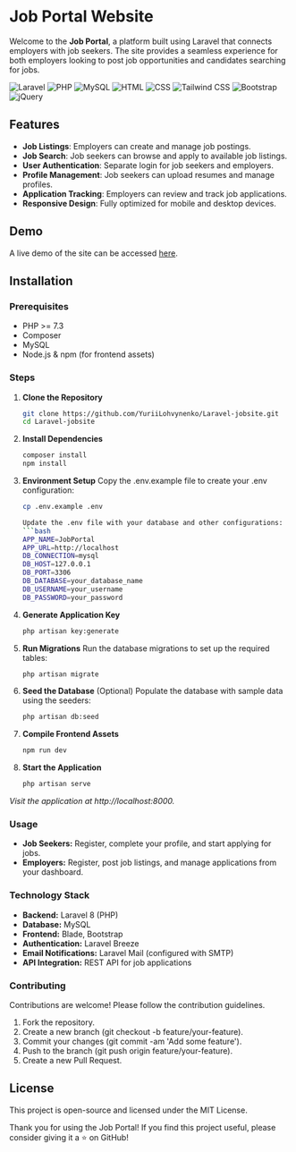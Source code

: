 # Job Portal Website

Welcome to the **Job Portal**, a platform built using Laravel that connects employers with job seekers. The site provides a seamless experience for both employers looking to post job opportunities and candidates searching for jobs.

![Laravel](https://img.shields.io/badge/Laravel-FF2D20?style=for-the-badge&logo=Laravel&logoColor=white)
![PHP](https://img.shields.io/badge/PHP-777BB4?style=for-the-badge&logo=PHP&logoColor=white)
![MySQL](https://img.shields.io/badge/MySQL-4479A1?style=for-the-badge&logo=MySQL&logoColor=white)
![HTML](https://img.shields.io/badge/HTML-E34F26?style=for-the-badge&logo=HTML5&logoColor=white)
  ![CSS](https://img.shields.io/badge/CSS-1572B6?style=for-the-badge&logo=CSS3&logoColor=white)
  ![Tailwind CSS](https://img.shields.io/badge/Tailwind_CSS-38B2AC?style=for-the-badge&logo=tailwind-css&logoColor=white)
   ![Bootstrap](https://img.shields.io/badge/Bootstrap-563D7C?style=for-the-badge&logo=Bootstrap&logoColor=white)
   ![jQuery](https://img.shields.io/badge/jQuery-0769AD?style=for-the-badge&logo=jQuery&logoColor=white)
## Features

- **Job Listings**: Employers can create and manage job postings.
- **Job Search**: Job seekers can browse and apply to available job listings.
- **User Authentication**: Separate login for job seekers and employers.
- **Profile Management**: Job seekers can upload resumes and manage profiles.
- **Application Tracking**: Employers can review and track job applications.
- **Responsive Design**: Fully optimized for mobile and desktop devices.

## Demo

A live demo of the site can be accessed [here](#).

## Installation

### Prerequisites
- PHP >= 7.3
- Composer
- MySQL
- Node.js & npm (for frontend assets)

### Steps

1. **Clone the Repository**
   ```bash
   git clone https://github.com/YuriiLohvynenko/Laravel-jobsite.git
   cd Laravel-jobsite

2. **Install Dependencies**
   ```bash
   composer install
   npm install

3. **Environment Setup** Copy the .env.example file to create your .env configuration:
   ```bash
   cp .env.example .env

   Update the .env file with your database and other configurations:
   ```bash
   APP_NAME=JobPortal
   APP_URL=http://localhost
   DB_CONNECTION=mysql
   DB_HOST=127.0.0.1
   DB_PORT=3306
   DB_DATABASE=your_database_name
   DB_USERNAME=your_username
   DB_PASSWORD=your_password

4. **Generate Application Key**
   ```bash
   php artisan key:generate

5. **Run Migrations** Run the database migrations to set up the required tables:
   ```bash
   php artisan migrate

6. **Seed the Database** (Optional) Populate the database with sample data using the seeders:
   ```bash
   php artisan db:seed

7. **Compile Frontend Assets**
   ```bash
   npm run dev

8. **Start the Application**
   ```bash
   php artisan serve

*Visit the application at http://localhost:8000.*

### Usage
- **Job Seekers:** Register, complete your profile, and start applying for jobs.
- **Employers:** Register, post job listings, and manage applications from your dashboard.

### Technology Stack
- **Backend:** Laravel 8 (PHP)
- **Database:** MySQL
- **Frontend:** Blade, Bootstrap
- **Authentication:** Laravel Breeze
- **Email Notifications:** Laravel Mail (configured with SMTP)
- **API Integration:** REST API for job applications

### Contributing
Contributions are welcome! Please follow the contribution guidelines.
   1. Fork the repository.
   2. Create a new branch (git checkout -b feature/your-feature).
   3. Commit your changes (git commit -am 'Add some feature').
   4. Push to the branch (git push origin feature/your-feature).
   5. Create a new Pull Request.

## License
This project is open-source and licensed under the MIT License.

Thank you for using the Job Portal! If you find this project useful, please consider giving it a ⭐ on GitHub!